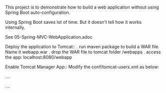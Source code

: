 This project is to demonstrate how to build a web application without using Spring Boot auto-configuration.

Using Spring Boot saves lot of time. But it doesn't tell how it works internally.

See 05-Spring-MVC-WebApplication.adoc

Deploy the application to Tomcat::
. run maven package to build a WAR file. Name it webapp.war
. drop the WAR file to tomcat folder /webapps
. access the app: localhost:8080/webapp

Enable Tomcat Manager App::
Modify the conf/tomcat-users.xml as below:

....
<?xml version="1.0" encoding="UTF-8"?>
<tomcat-users xmlns="http://tomcat.apache.org/xml"
              xmlns:xsi="http://www.w3.org/2001/XMLSchema-instance"
              xsi:schemaLocation="http://tomcat.apache.org/xml tomcat-users.xsd"
              version="1.0">
    <role rolename="manager-gui"/>
    <role rolename="tomcat"/>
    <role rolename="manager-script"/>
    <user username="admin" password="password" roles="manager-gui,manager-script,tomcat" />
</tomcat-users>
....
